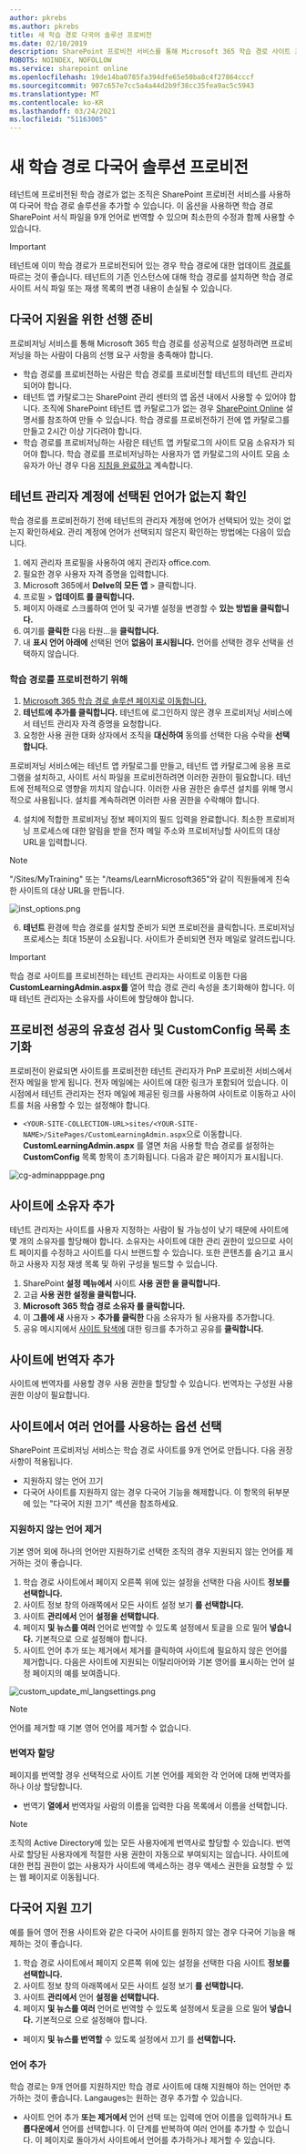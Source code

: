 ```yaml
---
author: pkrebs
ms.author: pkrebs
title: 새 학습 경로 다국어 솔루션 프로비전
ms.date: 02/10/2019
description: SharePoint 프로비전 서비스를 통해 Microsoft 365 학습 경로 사이트 프로비전
ROBOTS: NOINDEX, NOFOLLOW
ms.service: sharepoint online
ms.openlocfilehash: 19de14ba0785fa394dfe65e50ba8c4f27864cccf
ms.sourcegitcommit: 907c657e7cc5a4a44d2b9f38cc35fea9ac5c5943
ms.translationtype: MT
ms.contentlocale: ko-KR
ms.lasthandoff: 03/24/2021
ms.locfileid: "51163005"
---
```

# <a name="provision-a-new-learning-pathways-multilingual-solution"></a>새 학습 경로 다국어 솔루션 프로비전
테넌트에 프로비전된 학습 경로가 없는 조직은 SharePoint 프로비전 서비스를 사용하여 다국어 학습 경로 솔루션을 추가할 수 있습니다. 이 옵션을 사용하면 학습 경로 SharePoint 서식 파일을 9개 언어로 번역할 수 있으며 최소한의 수정과 함께 사용할 수 있습니다. 

> [!IMPORTANT]
> 테넌트에 이미 학습 경로가 프로비전되어 있는 경우 학습 경로에 대한 업데이트 [경로를](custom_update_ml.md) 따르는 것이 좋습니다. 테넌트의 기존 인스턴스에 대해 학습 경로를 설치하면 학습 경로 사이트 서식 파일 또는 재생 목록의 변경 내용이 손실될 수 있습니다.

## <a name="prerequisites-for-multilingual-support"></a>다국어 지원을 위한 선행 준비
 
프로비저닝 서비스를 통해 Microsoft 365 학습 경로를 성공적으로 설정하려면 프로비저닝을 하는 사람이 다음의 선행 요구 사항을 충족해야 합니다. 
 
- 학습 경로를 프로비전하는 사람은 학습 경로를 프로비전할 테넌트의 테넌트 관리자 되어야 합니다.  
- 테넌트 앱 카탈로그는 SharePoint 관리 센터의 앱 옵션 내에서 사용할 수 있어야 합니다. 조직에 SharePoint 테넌트 앱 카탈로그가 없는 경우 [SharePoint Online](/sharepoint/use-app-catalog) 설명서를 참조하여 만들 수 있습니다. 학습 경로를 프로비전하기 전에 앱 카탈로그를 만들고 2시간 이상 기다려야 합니다.  
- 학습 경로를 프로비저닝하는 사람은 테넌트 앱 카탈로그의 사이트 모음 소유자가 되어야 합니다. 학습 경로를 프로비저닝하는 사용자가 앱 카탈로그의 사이트 모음 소유자가 아닌 경우 다음 [지침을 완료하고](addappadmin.md) 계속합니다. 

## <a name="ensure-the-tenant-admin-account-doesnt-have-a-language-selected"></a>테넌트 관리자 계정에 선택된 언어가 없는지 확인
학습 경로를 프로비전하기 전에 테넌트의 관리자 계정에 언어가 선택되어 있는 것이 없는지 확인하세요. 관리 계정에 언어가 선택되지 않은지 확인하는 방법에는 다음이 있습니다. 
1.  에지 관리자 프로필을 사용하여 에지 관리자 office.com.
2.  필요한 경우 사용자 자격 증명을 입력합니다.
3.  Microsoft 365에서 **Delve의 모든 앱** > 클릭합니다. 
4.  프로필   >  **업데이트 를 클릭합니다.**
5.  페이지 아래로 스크롤하여 언어 및 국가별 설정을 변경할 수 **있는 방법을 클릭합니다.**
6.  여기를 **클릭한** 다음 타원...을 **클릭합니다.**
7.  내 **표시 언어 아래에** 선택된 언어 **없음이 표시됩니다.** 언어를 선택한 경우 선택을 선택하지 않습니다.

### <a name="to-provision-learning-pathways"></a>학습 경로를 프로비전하기 위해

1. [Microsoft 365 학습 경로 솔루션 페이지로 이동합니다.](https://provisioning.sharepointpnp.com/details/3df8bd55-b872-4c9d-88e3-6b2f05344239)
2. **테넌트에 추가를 클릭합니다.** 테넌트에 로그인하지 않은 경우 프로비저닝 서비스에서 테넌트 관리자 자격 증명을 요청합니다. 
3. 요청한 사용 권한 대화 상자에서 조직을 **대신하여** 동의를 선택한 다음 수락을 **선택합니다.**

프로비저닝 서비스에는 테넌트 앱 카탈로그를 만들고, 테넌트 앱 카탈로그에 응용 프로그램을 설치하고, 사이트 서식 파일을 프로비전하려면 이러한 권한이 필요합니다. 테넌트에 전체적으로 영향을 끼치지 않습니다. 이러한 사용 권한은 솔루션 설치를 위해 명시적으로 사용됩니다. 설치를 계속하려면 이러한 사용 권한을 수락해야 합니다.

4. 설치에 적합한 프로비저닝 정보 페이지의 필드 입력을 완료합니다. 최소한 프로비저닝 프로세스에 대한 알림을 받을 전자 메일 주소와 프로비저닝할 사이트의 대상 URL을 입력합니다.  
> [!NOTE]
> "/Sites/MyTraining" 또는 "/teams/LearnMicrosoft365"와 같이 직원들에게 친숙한 사이트의 대상 URL을 만듭니다.

![inst_options.png](media/inst_options.png)

6. **테넌트** 환경에 학습 경로를 설치할 준비가 되면 프로비전을 클릭합니다.  프로비저닝 프로세스는 최대 15분이 소요됩니다. 사이트가 준비되면 전자 메일로 알려드립니다. 

> [!IMPORTANT]
> 학습 경로 사이트를 프로비전하는 테넌트 관리자는 사이트로 이동한 다음 **CustomLearningAdmin.aspx를** 열어 학습 경로 관리 속성을 초기화해야 합니다. 이때 테넌트 관리자는 소유자를 사이트에 할당해야 합니다. 

## <a name="validate-provisioning-success-and-initialize-the-customconfig-list"></a>프로비전 성공의 유효성 검사 및 CustomConfig 목록 초기화

프로비전이 완료되면 사이트를 프로비전한 테넌트 관리자가 PnP 프로비전 서비스에서 전자 메일을 받게 됩니다. 전자 메일에는 사이트에 대한 링크가 포함되어 있습니다. 이 시점에서 테넌트 관리자는 전자 메일에 제공된 링크를 사용하여 사이트로 이동하고 사이트를 처음 사용할 수 있는 설정해야 합니다.

- `<YOUR-SITE-COLLECTION-URL>sites/<YOUR-SITE-NAME>/SitePages/CustomLearningAdmin.aspx`으로 이동합니다. **CustomLearningAdmin.aspx** 를 열면 처음 사용할 학습 경로를 설정하는 **CustomConfig** 목록 항목이 초기화됩니다. 다음과 같은 페이지가 표시됩니다.

![cg-adminapppage.png](media/cg-adminapppage.png)

## <a name="add-owners-to-site"></a>사이트에 소유자 추가
테넌트 관리자는 사이트를 사용자 지정하는 사람이 될 가능성이 낮기 때문에 사이트에 몇 개의 소유자를 할당해야 합니다. 소유자는 사이트에 대한 관리 권한이 있으므로 사이트 페이지를 수정하고 사이트를 다시 브랜드할 수 있습니다. 또한 콘텐츠를 숨기고 표시하고 사용자 지정 재생 목록 및 하위 구성을 빌드할 수 있습니다.  

1. SharePoint **설정 메뉴에서** 사이트 **사용 권한 을 클릭합니다.**
2. 고급 **사용 권한 설정을 클릭합니다.**
3. **Microsoft 365 학습 경로 소유자 를 클릭합니다.**
4. 이 **그룹에 새** 사용자  >  **추가를 클릭한** 다음 소유자가 될 사용자를 추가합니다. 
5. 공유 메시지에서 [사이트 탐색에](custom_exploresite.md) 대한 링크를 추가하고 공유를 **클릭합니다.**

## <a name="add-translators-to-the-site"></a>사이트에 번역자 추가
사이트에 번역자를 사용할 경우 사용 권한을 할당할 수 있습니다. 번역자는 구성원 사용 권한 이상이 필요합니다. 

## <a name="choose-options-for-using-multiple-languages-on-the-site"></a>사이트에서 여러 언어를 사용하는 옵션 선택
SharePoint 프로비저닝 서비스는 학습 경로 사이트를 9개 언어로 만듭니다. 다음 권장 사항이 적용됩니다.
- 지원하지 않는 언어 끄기
- 다국어 사이트를 지원하지 않는 경우 다국어 기능을 해제합니다. 이 항목의 뒤부분에 있는 "다국어 지원 끄기" 섹션을 참조하세요.

### <a name="remove-languages-you-dont-want-to-support"></a>지원하지 않는 언어 제거
기본 영어 외에 하나의 언어만 지원하기로 선택한 조직의 경우 지원되지 않는 언어를 제거하는 것이 좋습니다. 
1. 학습 경로 사이트에서 페이지 오른쪽  위에 있는 설정을 선택한 다음 사이트 **정보를 선택합니다.**
2. 사이트 정보 창의 아래쪽에서 모든 사이트 설정 보기 **를 선택합니다.**
3. 사이트 **관리에서** 언어 **설정을 선택합니다.**
4. 페이지 **및 뉴스를 여러** 언어로 번역할 수 있도록 설정에서 토글을 으로 밀어 **넣습니다.** 기본적으로 으로 설정해야 합니다.
5. 사이트 언어 추가 또는 제거에서 제거를 클릭하여 사이트에 필요하지 않은 언어를 제거합니다.  다음은 사이트에 지원되는 이탈리아어와 기본 영어를 표시하는 언어 설정 페이지의 예를 보여줍니다.

![custom_update_ml_langsettings.png](media/custom_update_ml_langsettings.png)

> [!NOTE]
> 언어를 제거할 때 기본 영어 언어를 제거할 수 없습니다. 

### <a name="assign-translators"></a>번역자 할당
페이지를 번역할 경우 선택적으로 사이트 기본 언어를 제외한 각 언어에 대해 번역자를 하나 이상 할당합니다. 
- 번역기 **열에서** 번역자일 사람의 이름을 입력한 다음 목록에서 이름을 선택합니다. 

> [!NOTE]
> 조직의 Active Directory에 있는 모든 사용자에게 번역사로 할당할 수 있습니다. 번역사로 할당된 사용자에게 적절한 사용 권한이 자동으로 부여되지는 않습니다. 사이트에 대한 편집 권한이 없는 사용자가 사이트에 액세스하는 경우 액세스 권한을 요청할 수 있는 웹 페이지로 이동됩니다.

## <a name="turn-off-multilingual-support"></a>다국어 지원 끄기
예를 들어 영어 전용 사이트와 같은 다국어 사이트를 원하지 않는 경우 다국어 기능을 해제하는 것이 좋습니다. 

1. 학습 경로 사이트에서 페이지 오른쪽  위에 있는 설정을 선택한 다음 사이트 **정보를 선택합니다.**
2. 사이트 정보 창의 아래쪽에서 모든 사이트 설정 보기 **를 선택합니다.**
3. 사이트 **관리에서** 언어 **설정을 선택합니다.**
4. 페이지 **및 뉴스를 여러** 언어로 번역할 수 있도록 설정에서 토글을 으로 밀어 **넣습니다.** 기본적으로 으로 설정해야 합니다.
- 페이지 **및 뉴스를 번역할** 수 있도록 설정에서 끄기 를 **선택합니다.** 

### <a name="add-languages"></a>언어 추가
학습 경로는 9개 언어를 지원하지만 학습 경로 사이트에 대해 지원해야 하는 언어만 추가하는 것이 좋습니다. Langauges는 원하는 경우 추가할 수 있습니다. 
- 사이트 언어 추가 **또는 제거에서** 언어 선택 또는 입력에 언어 이름을 입력하거나 **드롭다운에서** 언어를 선택합니다. 이 단계를 반복하여 여러 언어를 추가할 수 있습니다. 이 페이지로 돌아가서 사이트에서 언어를 추가하거나 제거할 수 있습니다.